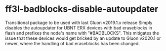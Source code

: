 ff3l-badblocks-disable-autoupdater
=============

Transitional package to be used with last Gluon v2019.1.x release
Simply disables the autoupdater for UBNT ERX devices with bad eraseblocks in flash and prefixes the node's name with "#BADBLOCKS".
This mitigates the issue that these devices would get bricked by an update to Gluon v2020.1 or newer, where the handling of bad eraseblocks has been changed.

